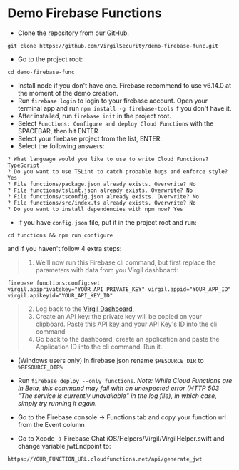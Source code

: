 # Demo Firebase Functions
* Clone the repository from our GitHub.
```
git clone https://github.com/VirgilSecurity/demo-firebase-func.git
```
* Go to the project root:
```
cd demo-firebase-func
```
* Install node if you don't have one. Firebase recommend to use v6.14.0 at the moment of the demo creation.
* Run `firebase login` to login to your firebase account. Open your terminal app and run `npm install -g firebase-tools` if you don't have it.
* After installed, run `firebase init` in the project root.
* Select `Functions: Configure and deploy Cloud Functions` with the SPACEBAR, then hit ENTER
* Select your firebase project from the list, ENTER.
* Select the following answers:
```
? What language would you like to use to write Cloud Functions? TypeScript
? Do you want to use TSLint to catch probable bugs and enforce style? Yes
? File functions/package.json already exists. Overwrite? No
? File functions/tslint.json already exists. Overwrite? No
? File functions/tsconfig.json already exists. Overwrite? No
? File functions/src/index.ts already exists. Overwrite? No
? Do you want to install dependencies with npm now? Yes
```
* If you have `config.json` file, put it in the project root and run:
```
cd functions && npm run configure
```
and if you haven't follow 4 extra steps:
> 1. We'll now run this Firebase cli command, but first replace the parameters with data from you Virgil dashboard:
```
firebase functions:config:set virgil.apiprivatekey="YOUR_API_PRIVATE_KEY" virgil.appid="YOUR_APP_ID" virgil.apikeyid="YOUR_API_KEY_ID"
```
> 2. Log back to the [Virgil Dashboard](https://dashboard.virgilsecurity.com/),
> 3. Create an API key: the private key will be copied on your clipboard. Paste this API key and your API Key's ID into the cli command
> 4. Go back to the dashboard, create an application and paste the Application ID into the cli command. Run it.
* (Windows users only) In firebase.json rename `$RESOURCE_DIR` to `%RESOURCE_DIR%`
* Run `firebase deploy --only functions`.
*Note: While Cloud Functions are in Beta, this command may fail with an unexpected error (HTTP 503 "The service is currently unavailable" in the log file), in which case, simply try running it again.*

* Go to the Firebase console -> Functions tab and copy your function url from the Event column
* Go to Xcode -> Firebase Chat iOS/Helpers/Virgil/VirgilHelper.swift and change variable jwtEndpoint to:
```
https://YOUR_FUNCTION_URL.cloudfunctions.net/api/generate_jwt